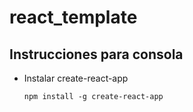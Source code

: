 # react_template

## Instrucciones para consola ##

- Instalar create-react-app 

 	`npm install -g create-react-app`
